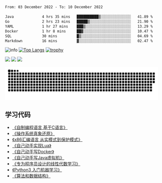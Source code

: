 <!--START_SECTION:waka-->

```text
From: 03 December 2022 - To: 10 December 2022

Java             4 hrs 35 mins   ██████████▒░░░░░░░░░░░░░░   41.89 %
Go               2 hrs 23 mins   █████▒░░░░░░░░░░░░░░░░░░░   21.90 %
YAML             1 hr 27 mins    ███▒░░░░░░░░░░░░░░░░░░░░░   13.29 %
Docker           1 hr 8 mins     ██▓░░░░░░░░░░░░░░░░░░░░░░   10.47 %
SQL              30 mins         █▒░░░░░░░░░░░░░░░░░░░░░░░   04.69 %
Markdown         16 mins         ▓░░░░░░░░░░░░░░░░░░░░░░░░   02.47 %
```

<!--END_SECTION:waka-->

![info](https://github-readme-stats.vercel.app/api?username=chenlingmin&show_icons=true&count_private=true&hide=prs&theme=default_repocard)
[![Top Langs](https://github-readme-stats.vercel.app/api/top-langs/?username=chenlingmin&layout=compact)](https://github.com/anuraghazra/github-readme-stats)
[![trophy](https://github-profile-trophy.vercel.app/?username=chenlingmin&rank=-B&margin-w=6)](https://github.com/chenlingmin)

[![](https://img.shields.io/badge/OS-Arch%20Linux-33aadd?style=flat-square&logo=arch-linux&logoColor=ffffff)](https://www.archlinux.org/)
[![](https://img.shields.io/badge/macOS-Hackintosh-292e33?style=flat-square&logo=apple&logoColor=ffffff)](https://www.tonymacx86.com/)
![](https://visitor-badge.glitch.me/badge?page_id=CasterWx.readme)

![](https://raw.githubusercontent.com/chenlingmin/chenlingmin/main/assets/github-contribution-grid-snake.svg)  

## 学习代码

* [《自制编程语言 基于C语言》](https://github.com/chenlingmin/sparrow)
* [《操作系统真象还原》](https://github.com/chenlingmin/os-learn)
* [《x86汇编语言 从实模式到保护模式》](https://github.com/chenlingmin/x86_assembly)
* [《自己动手实现Lua》](https://github.com/chenlingmin/luago)
* [《自己动手写Docker》](https://github.com/chenlingmin/mydocker)
* [《自己动手写Java虚拟机》](https://github.com/chenlingmin/jvmgo)
* [《专为程序员设计的线性代数学习》](https://github.com/chenlingmin/Play-with-Linear-Algebra)
* [《Python3 入门机器学习》](https://github.com/chenlingmin/python3-ml)
* [《算法和数据结构》](https://github.com/chenlingmin/algorithms)
